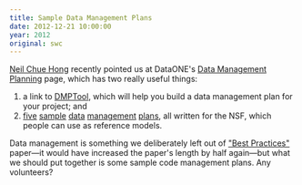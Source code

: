 ```yaml
---
title: Sample Data Management Plans
date: 2012-12-21 10:00:00
year: 2012
original: swc
---
```

<p><a href="http://www.epcc.ed.ac.uk/about-us/staff/chue-hong-neil/">Neil Chue Hong</a> recently pointed us at DataONE's <a href="http://www.dataone.org/data-management-planning">Data Management Planning</a> page, which has two really useful things:</p>
<ol>
  <li>a link to <a href="https://dmp.cdlib.org/">DMPTool</a>, which will help you build a data management plan for your project; and</li>
  <li>
    <a href="http://www.dataone.org/sites/all/documents/DMP_MaunaLoa_Formatted.pdf">five</a>
    <a href="http://www.dataone.org/sites/all/documents/DMP_Hydrologic_Formatted.pdf">sample</a>
    <a href="http://www.dataone.org/sites/all/documents/DMP_HDFMap_Formatted.pdf">data</a>
    <a href="http://www.dataone.org/sites/all/documents/DMP_NutNet_Formatted.pdf">management</a>
    <a href="http://www.dataone.org/sites/all/documents/DMP_Copepod_Formatted.pdf">plans</a>,
    all written for the NSF,
    which people can use as reference models.
  </li>
</ol>
<p>Data management is something we deliberately left out of <a href="{{site.baseurl}}/blog/2012/10/best-practices-for-scientific-computing.html">"Best Practices"</a> paper&mdash;it would have increased the paper's length by half again&mdash;but what we should put together is some sample code management plans.  Any volunteers?</p>

